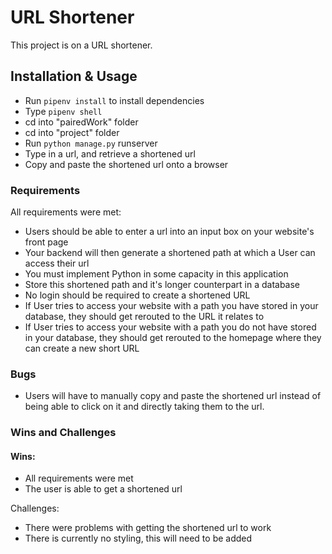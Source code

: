 # URL Shortener

This project is on a URL shortener.

## Installation & Usage

* Run `pipenv install` to install dependencies
* Type `pipenv shell` 
* cd into "pairedWork" folder
* cd into "project" folder
* Run `python manage.py` runserver
* Type in a url, and retrieve a shortened url
* Copy and paste the shortened url onto a browser 

### Requirements

All requirements were met:

* Users should be able to enter a url into an input box on your website's front page
* Your backend will then generate a shortened path at which a User can access their url
* You must implement Python in some capacity in this application
* Store this shortened path and it's longer counterpart in a database
* No login should be required to create a shortened URL
* If User tries to access your website with a path you have stored in your database, they should get rerouted to the URL it relates to
* If User tries to access your website with a path you do not have stored in your database, they should get rerouted to the homepage where they can create a new short URL

### Bugs
* Users will have to manually copy and paste the shortened url instead of being able to click on it and directly taking them to the url. 

### Wins and Challenges
#### Wins:
* All requirements were met
* The user is able to get a shortened url

Challenges:
* There were problems with getting the shortened url to work
* There is currently no styling, this will need to be added 
